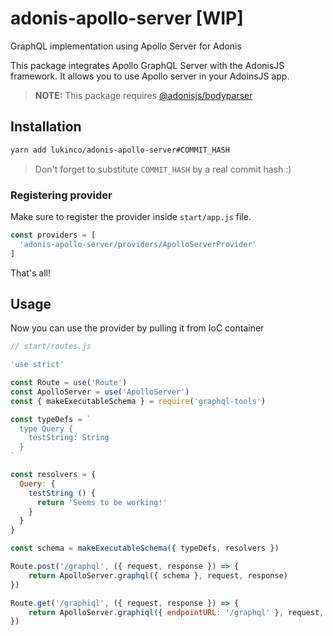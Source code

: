 # adonis-apollo-server [WIP]

GraphQL implementation using Apollo Server for Adonis

This package integrates Apollo GraphQL Server with the AdonisJS framework. It allows you to use Apollo server in your AdoinsJS app.

> **NOTE:** This package requires [@adonisjs/bodyparser](https://github.com/adonisjs/adonis-bodyparser)

## Installation

```bash
yarn add lukinco/adonis-apollo-server#COMMIT_HASH
```

> Don't forget to substitute `COMMIT_HASH` by a real commit hash :)

### Registering provider

Make sure to register the provider inside `start/app.js` file.

```js
const providers = [
  'adonis-apollo-server/providers/ApolloServerProvider'
]
```

That's all!

## Usage

Now you can use the provider by pulling it from IoC container

```js
// start/routes.js

'use strict'

const Route = use('Route')
const ApolloServer = use('ApolloServer')
const { makeExecutableSchema } = require('graphql-tools')

const typeDefs = `
  type Query {
    testString: String
  }
`

const resolvers = {
  Query: {
    testString () {
      return 'Seems to be working!'
    }
  }
}

const schema = makeExecutableSchema({ typeDefs, resolvers })

Route.post('/graphql', ({ request, response }) => {
    return ApolloServer.graphql({ schema }, request, response)
})

Route.get('/graphiql', ({ request, response }) => {
    return ApolloServer.graphiql({ endpointURL: '/graphql' }, request, response)
})
```
